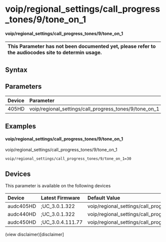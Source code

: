 ﻿---
description: voip/regional_settings/call_progress_tones/9/tone_on_1
search: false
---

# voip/regional_settings/call_progress_tones/9/tone_on_1

#### voip/regional_settings/call_progress_tones/9/tone_on_1


| This Parameter has not been documented yet, please refer to the audiocodes site to determin usage.  | 
| :--- |

## Syntax

## Parameters
|Device|Parameter|value|Description|
|:---|:---|:---|:---|
| 405HD | voip/regional_settings/call_progress_tones/9/tone_on_1 |  |  |

## Examples
#### voip/regional_settings/call_progress_tones/9/tone_on_1

voip/regional_settings/call_progress_tones/9/tone_on_1

```
voip/regional_settings/call_progress_tones/9/tone_on_1=30
```

## Devices
This parameter is available on the following devices

| Device | Latest Firmware | Default Value |
|:---|:---|:---|
| audc405HD | ;UC_3.0.1.322 | voip/regional_settings/call_progress_tones/9/tone_on_1=30 
| audc440HD | ;UC_3.0.1.322 | voip/regional_settings/call_progress_tones/9/tone_on_1=30 
| audc450HD | ;UC_3.0.4.111.77 | voip/regional_settings/call_progress_tones/9/tone_on_1=30 

(view disclaimer)[disclaimer]
